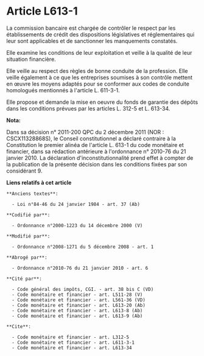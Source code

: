 # Article L613-1

La commission bancaire est chargée de contrôler le respect par les établissements de crédit des dispositions législatives et
réglementaires qui leur sont applicables et de sanctionner les manquements constatés. 

Elle examine les conditions de leur exploitation et veille à la qualité de leur situation financière. 

Elle veille au respect des règles de bonne conduite de la profession. Elle veille également à ce que les entreprises soumises
à son contrôle mettent en œuvre les moyens adaptés pour se conformer aux codes de conduite homologués mentionnés à l'article
L. 611-3-1. 

Elle propose et demande la mise en oeuvre du fonds de garantie des dépôts dans les conditions prévues par les articles L.
312-5 et L. 613-34.

**Nota:**

Dans sa décision n° 2011-200 QPC du 2 décembre 2011 (NOR : CSCX11328868S), le Conseil constitutionnel a déclaré contraire à
la Constitution le premier alinéa de l'article L. 613-1 du code monétaire et financier, dans sa rédaction antérieure à
l'ordonnance n° 2010-76 du 21 janvier 2010. La déclaration d'inconstitutionnalité prend effet à compter de la publication de
la présente décision dans les conditions fixées par son considérant 9.

**Liens relatifs à cet article**

	**Anciens textes**:

	  - Loi n°84-46 du 24 janvier 1984 - art. 37 (Ab)

	**Codifié par**:

	  - Ordonnance n°2000-1223 du 14 décembre 2000 (V)

	**Modifié par**:

	  - Ordonnance n°2008-1271 du 5 décembre 2008 - art. 1

	**Abrogé par**:

	  - Ordonnance n°2010-76 du 21 janvier 2010 - art. 6

	**Cité par**:

	  - Code général des impôts, CGI. - art. 38 bis C (VD)
	  - Code monétaire et financier - art. L511-28 (V)
	  - Code monétaire et financier - art. L561-36 (VD)
	  - Code monétaire et financier - art. L613-20 (Ab)
	  - Code monétaire et financier - art. L613-8 (Ab)
	  - Code monétaire et financier - art. L613-9 (Ab)

	**Cite**:

	  - Code monétaire et financier - art. L312-5
	  - Code monétaire et financier - art. L611-3-1
	  - Code monétaire et financier - art. L613-34
